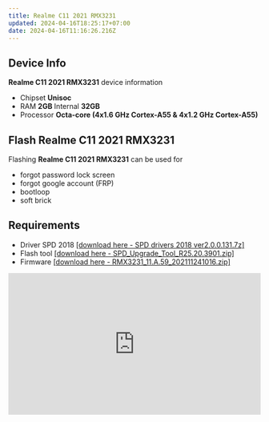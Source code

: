 ```yaml
---
title: Realme C11 2021 RMX3231
updated: 2024-04-16T18:25:17+07:00
date: 2024-04-16T11:16:26.216Z
---
```


## Device Info

**Realme C11 2021 RMX3231** device information

- Chipset **Unisoc**
- RAM **2GB** Internal **32GB**
- Processor **Octa-core (4x1.6 GHz Cortex-A55 & 4x1.2 GHz Cortex-A55)**

## Flash Realme C11 2021 RMX3231

Flashing **Realme C11 2021 RMX3231** can be used for

- forgot password lock screen
- forgot google account (FRP)
- bootloop
- soft brick

## Requirements

- Driver SPD 2018 [[download here - SPD drivers 2018 ver2.0.0.131.7z]](https://github.com/dimaslanjaka/android-engineer/tree/master/realme-c11)
- Flash tool [[download here - SPD_Upgrade_Tool_R25.20.3901.zip]](https://github.com/dimaslanjaka/android-engineer/tree/master/realme-c11)
- Firmware [[download here - RMX3231_11.A.59_202111241016.zip]](https://www.mediafire.com/file/gztvim670b0yjnh/RMX3231_11.A.59_202111241016.zip/file?fbclid=IwAR2RRAbkkaZNjmwoiFnwtieNpnllZCt30hH7Uyv9rzGWbmt8cv001sZ26eA)

<style>.embed-container { position: relative; padding-bottom: 56.25%; height: 0; overflow: hidden; max-width: 100%; } .embed-container iframe, .embed-container object, .embed-container embed { position: absolute; top: 0; left: 0; width: 100%; height: 100%; }</style><div class='embed-container'><iframe src='https://www.youtube.com/embed/QlcXOqmMDiU' frameborder='0' allowfullscreen></iframe></div>